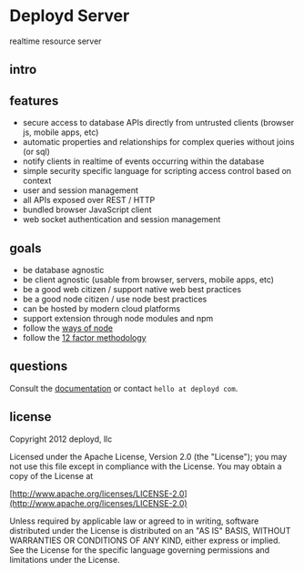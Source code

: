 # Deployd Server

realtime resource server

## intro


## features

 - secure access to database APIs directly from untrusted clients (browser js, mobile apps, etc)
 - automatic properties and relationships for complex queries without joins (or sql)
 - notify clients in realtime of events occurring within the database
 - simple security specific language for scripting access control based on context
 - user and session management
 - all APIs exposed over REST / HTTP
 - bundled browser JavaScript client
 - web socket authentication and session management

## goals

 - be database agnostic
 - be client agnostic (usable from browser, servers, mobile apps, etc)
 - be a good web citizen / support native web best practices
 - be a good node citizen / use node best practices
 - can be hosted by modern cloud platforms
 - support extension through node modules and npm
 - follow the [ways of node](http://www.mikealrogers.com/posts/the-way-of-node.html)
 - follow the [12 factor methodology](http://www.12factor.net/)

## questions

Consult the [documentation](http://docs.deployd.com/) or contact `hello at deployd com`.

## license

Copyright 2012 deployd, llc

Licensed under the Apache License, Version 2.0 (the "License");
you may not use this file except in compliance with the License.
You may obtain a copy of the License at

[http://www.apache.org/licenses/LICENSE-2.0](http://www.apache.org/licenses/LICENSE-2.0)

Unless required by applicable law or agreed to in writing, software
distributed under the License is distributed on an "AS IS" BASIS,
WITHOUT WARRANTIES OR CONDITIONS OF ANY KIND, either express or implied.
See the License for the specific language governing permissions and
limitations under the License.
